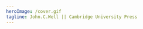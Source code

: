 ```yaml
---
heroImage: /cover.gif
tagline: John.C.Well || Cambridge University Press
---
```


<script>
  import Homepage from './Homepage.svelte'
</script>
<Homepage />
